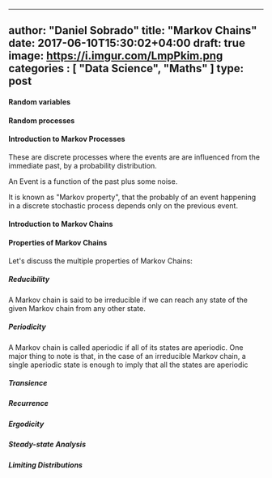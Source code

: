 

---
author: "Daniel Sobrado"
title: "Markov Chains"
date: 2017-06-10T15:30:02+04:00
draft: true
image: https://i.imgur.com/LmpPkim.png
categories : [
	"Data Science",
	"Maths"
]
type: post
---

#### Random variables

#### Random processes

#### Introduction to Markov Processes

These are discrete processes where the events are are influenced from the immediate past, by a probability distribution.

An Event is a function of the past plus some noise.

It is known as "Markov property", that the probably of an event happening in a discrete stochastic process depends only on the previous event.

#### Introduction to Markov Chains

#### Properties of Markov Chains

Let's discuss the multiple properties of Markov Chains:

##### Reducibility

A Markov chain is said to be irreducible if we can reach any state of the given Markov chain from any other state.

##### Periodicity

A Markov chain is called aperiodic if all of its states are aperiodic. One major thing to note is that, in the case of an irreducible Markov chain, a single aperiodic state is enough to imply that all the states are aperiodic

##### Transience

##### Recurrence

##### Ergodicity

##### Steady-state Analysis

##### Limiting Distributions

